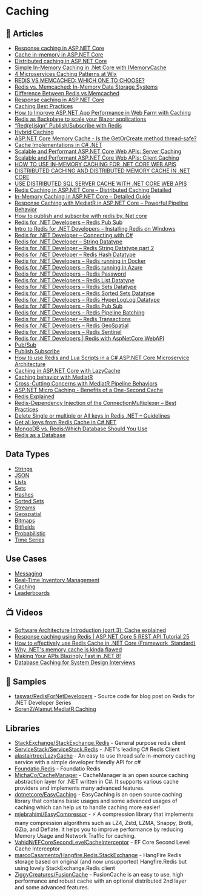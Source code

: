 
# Caching

## 📕 Articles
- [Response caching in ASP.NET Core](https://docs.microsoft.com/en-us/aspnet/core/performance/caching/response)
- [Cache in-memory in ASP.NET Core](https://docs.microsoft.com/en-us/aspnet/core/performance/caching/memory)
- [Distributed caching in ASP.NET Core](https://docs.microsoft.com/en-us/aspnet/core/performance/caching/distributed)
- [Simple In-Memory Caching in .Net Core with IMemoryCache](https://sahansera.dev/in-memory-caching-aspcore-dotnet/)
- [4 Microservices Caching Patterns at Wix](https://medium.com/wix-engineering/4-microservices-caching-patterns-at-wix-b4dfee1ae22f)
- [REDIS VS MEMCACHED: WHICH ONE TO CHOOSE?](https://www.imaginarycloud.com/blog/redis-vs-memcached)
- [Redis vs. Memcached: In-Memory Data Storage Systems](https://alibaba-cloud.medium.com/redis-vs-memcached-in-memory-data-storage-systems-3395279b0941)
- [Difference Between Redis vs Memcached](https://www.educba.com/redis-vs-memcached/)
- [Response caching in ASP.NET Core](https://docs.microsoft.com/en-us/aspnet/core/performance/caching/response)
- [Caching Best Practices](https://docs.microsoft.com/en-us/azure/architecture/best-practices/caching)
- [How to Improve ASP.NET App Performance in Web Farm with Caching](https://www.toptal.com/dot-net/caching-in-a-distributed-web-farm-using-asp-net)
- [Redis as Backplane to scale your Blazor applications](https://blexin.com/en/blog-en/redis-as-backplane-to-scale-your-blazor-applications/)
- [“Red(e)isign” Publish/Subscribe with Redis](https://blexin.com/en/blog-en/redeisign-publish-subscribe-with-redis/)
- [Hybrid Caching](https://github.com/dotnetcore/EasyCaching/blob/master/docs/Hybrid.md)
- [ASP.NET Core Memory Cache - Is the GetOrCreate method thread-safe?](https://blog.novanet.no/asp-net-core-memory-cache-is-get-or-create-thread-safe/)
- [Cache Implementations in C# .NET](https://michaelscodingspot.com/cache-implementations-in-csharp-net/)
- [Scalable and Performant ASP.NET Core Web APIs: Server Caching](https://www.carlrippon.com/scalable-and-performant-asp-net-core-web-apis-server-caching/)
- [Scalable and Performant ASP.NET Core Web APIs: Client Caching](https://www.carlrippon.com/scalable-and-performant-asp-net-core-web-apis-client-caching/)
- [HOW TO USE IN-MEMORY CACHING FOR .NET CORE WEB APIS](https://thecodeblogger.com/2021/06/07/how-to-use-in-memory-caching-for-net-core-web-apis/)
- [DISTRIBUTED CACHING AND DISTRIBUTED MEMORY CACHE IN .NET CORE](https://thecodeblogger.com/2021/06/08/distributed-caching-and-distributed-memory-cache-in-net-core/)
- [USE DISTRIBUTED SQL SERVER CACHE WITH .NET CORE WEB APIS](https://thecodeblogger.com/2021/06/09/use-distributed-sql-server-cache-with-net-core-web-apis/)
- [Redis Caching in ASP.NET Core – Distributed Caching Detailed](https://codewithmukesh.com/blog/redis-caching-in-aspnet-core/)
- [In-Memory Caching in ASP.NET Core – Detailed Guide](https://codewithmukesh.com/blog/in-memory-caching-in-aspnet-core/)
- [Response Caching with MediatR in ASP.NET Core – Powerful Pipeline Behavior](https://codewithmukesh.com/blog/caching-with-mediatr-in-aspnet-core/)
- [How to publish and subscribe with redis by. Net core](https://developpaper.com/how-to-publish-and-subscribe-with-redis-by-net-core/)
- [Redis for .NET Developers – Redis Pub Sub](http://taswar.zeytinsoft.com/redis-pub-sub/)
- [Intro to Redis for .NET Developers – Installing Redis on Windows](http://taswar.zeytinsoft.com/intro-to-redis-for-net-developers/)
- [Redis for .NET Developer – Connecting with C#](http://taswar.zeytinsoft.com/redis-for-net-developer-connecting-with-c/)
- [Redis for .NET Developer – String Datatype](http://taswar.zeytinsoft.com/redis-for-net-developer-string-datatype/)
- [Redis for .NET Developer – Redis String Datatype part 2](http://taswar.zeytinsoft.com/redis-net-developer-redis-string-datatype-part-2/)
- [Redis for .NET Developer – Redis Hash Datatype](http://taswar.zeytinsoft.com/redis-hash-datatype/)
- [Redis for .NET Developers – Redis running in Docker](http://taswar.zeytinsoft.com/redis-running-in-docker/)
- [Redis for .NET Developers – Redis running in Azure](http://taswar.zeytinsoft.com/redis-running-in-azure/)
- [Redis for .NET Developers – Redis Password](http://taswar.zeytinsoft.com/redis-password/)
- [Redis for .NET Developers – Redis List Datatype](http://taswar.zeytinsoft.com/redis-list/)
- [Redis for .NET Developers – Redis Sets Datatype](http://taswar.zeytinsoft.com/redis-sets-datatype/)
- [Redis for .NET Developers – Redis Sorted Sets Datatype](http://taswar.zeytinsoft.com/redis-sorted-sets-datatype/)
- [Redis for .NET Developers – Redis HyperLogLog Datatype](http://taswar.zeytinsoft.com/redis-hyperloglog/)
- [Redis for .NET Developers – Redis Pub Sub](http://taswar.zeytinsoft.com/redis-pub-sub/)
- [Redis for .NET Developers – Redis Pipeline Batching](http://taswar.zeytinsoft.com/redis-pipeline-batching/)
- [Redis for .NET Developer – Redis Transactions](http://taswar.zeytinsoft.com/redis-transactions/)
- [Redis for .NET Developers – Redis GeoSpatial](http://taswar.zeytinsoft.com/redis-geospatial/)
- [Redis for .NET Developers – Redis Sentinel](http://taswar.zeytinsoft.com/redis-sentinel/)
- [Redis for .NET Developers | Redis with AspNetCore WebAPI](http://taswar.zeytinsoft.com/redis-for-net-developers-redis-with-aspnetcore-webapi/)
- [Pub/Sub](https://redis.io/topics/pubsub)
- [Publish Subscribe](https://sodocumentation.net/stackexchange-redis/topic/1610/publish-subscribe)
- [How to use Redis and Lua Scripts in a C# ASP.NET Core Microservice Architecture](https://itnext.io/how-to-use-redis-and-lua-scripts-in-a-c-asp-net-core-microservice-architecture-e12dc8846707)
- [Caching in ASP.NET Core with LazyCache](https://lukelowrey.com/caching-in-aspnet-core-with-lazycache/)
- [Caching behavior with MediatR](https://fredrikronnehag.netlify.app/caching-mediatr/)
- [Cross-Cutting Concerns with MediatR Pipeline Behaviors](https://anderly.com/2019/12/12/cross-cutting-concerns-with-mediatr-pipeline-behaviors/)
- [ASP.NET Micro Caching - Benefits of a One-Second Cache](https://ardalis.com/microcaching-one-second-cache/?utm_sq=grjljxxq5y)
- [Redis Explained](https://architecturenotes.co/redis)
- [Redis-Dependency Injection of the ConnectionMultiplexer – Best Practices](https://www.thecodebuzz.com/redis-dependency-injection-connectionmultiplexer-redis-cache-netcore-csharp/)
- [Delete Single or multiple or All keys in Redis .NET – Guidelines](https://www.thecodebuzz.com/delete-keys-all-keys-redis-cache-cluster-net-csharp-net-core/)
- [Get all keys from Redis Cache in C#.NET](https://www.thecodebuzz.com/get-all-keys-from-redis-cache-in-c-net/)
- [MongoDB vs. Redis:Which Database Should You Use](https://www.integrate.io/blog/mongodb-vs-redis/)
- [Redis as a Database](https://medium.com/wix-engineering/redis-as-a-database-f9df579b09c0)

## Data Types
- [Strings](https://redis.io/docs/data-types/strings/)
- [JSON](https://redis.io/docs/data-types/json/)
- [Lists](https://redis.io/docs/data-types/lists/)
- [Sets](https://redis.io/docs/data-types/sets/)
- [Hashes](https://redis.io/docs/data-types/hashes/)
- [Sorted Sets](https://redis.io/docs/data-types/sorted-sets/)
- [Streams](https://redis.io/docs/data-types/streams/)
- [Geospatial](https://redis.io/docs/data-types/geospatial/)
- [Bitmaps](https://redis.io/docs/data-types/bitmaps/)
- [Bitfields](https://redis.io/docs/data-types/bitfields/)
- [Probabilistic](https://redis.io/docs/data-types/probabilistic/)
- [Time Series](https://redis.io/docs/data-types/timeseries/)

## Use Cases

- [Messaging](https://redislabs.com/solutions/use-cases/messaging/)
- [Real-Time Inventory Management](https://redislabs.com/solutions/use-cases/real-time-inventory/)
- [Caching](https://redislabs.com/solutions/use-cases/caching/)
- [Leaderboards](https://redislabs.com/solutions/use-cases/leaderboards/)

## 📺 Videos
- [Software Architecture Introduction (part 3): Cache explained](https://www.youtube.com/watch?v=QBMTGngjWdU)
- [Response caching using Redis | ASP.NET Core 5 REST API Tutorial 25](https://www.youtube.com/watch?v=KboCpJGa9ag)
- [How to effectively use Redis Cache in .NET Core (Framework, Standard)](https://www.youtube.com/watch?v=jwek4w6als4)
- [Why .NET's memory cache is kinda flawed](https://www.youtube.com/watch?v=Q3KzZeUudsg)
- [Making Your APIs Blazingly Fast in .NET 8!](https://www.youtube.com/watch?v=_bg5dGnudPs)
- [Database Caching for System Design Interviews](https://www.youtube.com/watch?v=6GY1akbxyEo)

## 🚀 Samples
- [taswar/RedisForNetDevelopers](https://github.com/taswar/RedisForNetDevelopers) - Source code for blog post on Redis for .NET Developer Series
- [SorenZ/Alamut.MediatR.Caching](https://github.com/SorenZ/Alamut.MediatR.Caching)
## Libraries
- [StackExchange/StackExchange.Redis](https://github.com/StackExchange/StackExchange.Redis) - General purpose redis client
- [ServiceStack/ServiceStack.Redis](https://github.com/ServiceStack/ServiceStack.Redis) - .NET's leading C# Redis Client
- [alastairtree/LazyCache](https://github.com/alastairtree/LazyCache) - An easy to use thread safe in-memory caching service with a simple developer friendly API for c#
- [Foundatio.Redis](https://github.com/FoundatioFx/Foundatio.Redis) - Foundatio Redis
- [MichaCo/CacheManager](https://github.com/MichaCo/CacheManager) - CacheManager is an open source caching abstraction layer for .NET written in C#. It supports various cache providers and implements many advanced features.
- [dotnetcore/EasyCaching](https://github.com/dotnetcore/EasyCaching) - EasyCaching is an open source caching library that contains basic usages and some advanced usages of caching which can help us to handle caching more easier!
- [mjebrahimi/EasyCompressor](https://github.com/mjebrahimi/EasyCompressor) - ⚡ A compression library that implements many compression algorithms such as LZ4, Zstd, LZMA, Snappy, Brotli, GZip, and Deflate. It helps you to improve performance by reducing Memory Usage and Network Traffic for caching.
- [VahidN/EFCoreSecondLevelCacheInterceptor](https://github.com/VahidN/EFCoreSecondLevelCacheInterceptor) - EF Core Second Level Cache Interceptor
- [marcoCasamento/Hangfire.Redis.StackExchange](https://github.com/marcoCasamento/Hangfire.Redis.StackExchange) - HangFire Redis storage based on original (and now unsupported) Hangfire.Redis but using lovely StackExchange.Redis client
- [ZiggyCreatures/FusionCache](https://github.com/ZiggyCreatures/FusionCache) - FusionCache is an easy to use, high performance and robust cache with an optional distributed 2nd layer and some advanced features.
